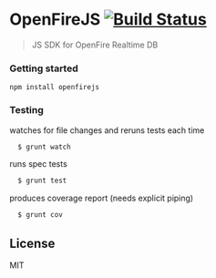 # OpenFireJS [![Build Status](https://secure.travis-ci.org/peterwilli/openfirejs.png?branch=master)](https://travis-ci.org/peterwilli/openfirejs)

> JS SDK for OpenFire Realtime DB

### Getting started

`npm install openfirejs`


### Testing 

watches for file changes and reruns tests each time
```bash
  $ grunt watch 
```

runs spec tests
```bash
  $ grunt test  
```

produces coverage report (needs explicit piping)
```bash
  $ grunt cov   
```

## License

MIT
